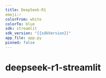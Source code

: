 ```yaml
---
title: DeepSeek-R1
emoji:⚡
colorFrom: white
colorTo: blue
sdk: streamlit
sdk_version: "{{sdkVersion}}"
app_file: app.py
pinned: false
---
```


# deepseek-r1-streamlit
